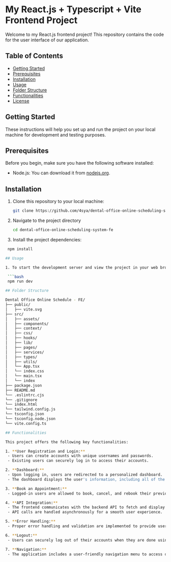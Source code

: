 # My React.js + Typescript + Vite Frontend Project

Welcome to my React.js frontend project! This repository contains the code for the user interface of our application.

## Table of Contents

- [Getting Started](#getting-started)
- [Prerequisites](#prerequisites)
- [Installation](#installation)
- [Usage](#usage)
- [Folder Structure](#folder-structure)
- [Functionalities](#functionalities)
- [License](#license)

## Getting Started

These instructions will help you set up and run the project on your local machine for development and testing purposes.

## Prerequisites

Before you begin, make sure you have the following software installed:

- Node.js: You can download it from [nodejs.org](https://nodejs.org/).

## Installation

1. Clone this repository to your local machine:

   ```bash
   git clone https://github.com/4sya/dental-office-online-scheduling-system-fe.git

2. Navigate to the project directory

   ```bash
   cd dental-office-online-scheduling-system-fe

3. Install the project dependencies:

  ```bash
   npm install

## Usage

1. To start the development server and view the project in your web browser, use the following command:

   ```bash
   npm run dev

## Folder Structure

Dental Office Online Schedule - FE/
  ├── public/
  │   ├── vite.svg
  ├── src/
  │   ├── assets/
  │   ├── components/  
  │   ├── context/
  │   ├── css/
  │   ├── hooks/
  │   ├── lib/
  │   ├── pages/
  │   ├── services/
  │   ├── types/
  │   ├── utils/
  │   └── App.tsx
  │   └── index.css
  │   └── main.tsx
  │   └── index
  ├── package.json
  ├── README.md
  └── .eslintrc.cjs
  └── .gitignore
  └── index.html
  └── tailwind.config.js
  └── tsconfig.json
  └── tsconfig.node.json
  └── vite.config.ts

## Functionalities

This project offers the following key functionalities:

1. **User Registration and Login:**
   - Users can create accounts with unique usernames and passwords.
   - Existing users can securely log in to access their accounts.

2. **Dashboard:**
   - Upon logging in, users are redirected to a personalized dashboard.
   - The dashboard displays the user's information, including all of the user's appointments, and allows the user to schedule new appointments.

3. **Book an Appointment:**
   - Logged-in users are allowed to book, cancel, and rebook their previous appointments.

4. **API Integration:**
   - The frontend communicates with the backend API to fetch and display dynamic data.
   - API calls are handled asynchronously for a smooth user experience.

5. **Error Handling:**
   - Proper error handling and validation are implemented to provide users with clear feedback in case of errors or invalid inputs.

6. **Logout:**
   - Users can securely log out of their accounts when they are done using the application.

7. **Navigation:**
   - The application includes a user-friendly navigation menu to access different sections and features.